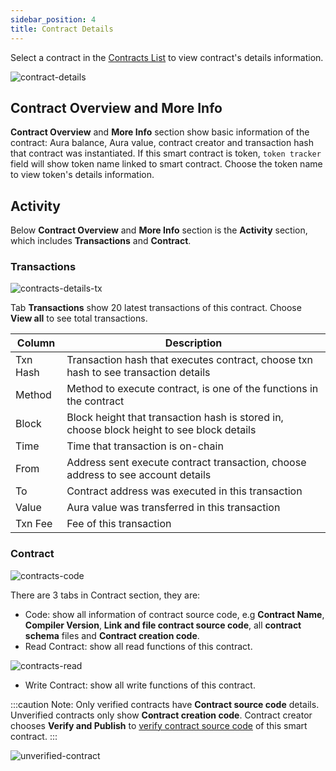```yaml
---
sidebar_position: 4
title: Contract Details
---
```


Select a contract in the [Contracts List](https://docs.aura.network/product/aurascan/smartcontract/contracts_list) to view contract's details information.

<div id="img-wrapper">
    <img src="/img/aurascan/Advanced_topic_contract_detail.png" alt="contract-details"/>
</div>

## Contract Overview and More Info

**Contract Overview** and **More Info** section show basic information of the contract: Aura balance, Aura value, contract creator and transaction hash that contract was instantiated. 
If this smart contract is token, `token tracker` field will show token name linked to smart contract. Choose the token name to view token's details information.

## Activity

Below **Contract Overview** and **More Info** section is the **Activity** section, which includes **Transactions** and **Contract**.

### Transactions 

<div id="img-wrapper">
    <img src="/img/aurascan/contract_details_txn.png" alt="contracts-details-tx"/>
</div>

Tab **Transactions** show 20 latest transactions of this contract. Choose **View all** to see total transactions.

| Column | Description |
| ------ | ------ |
| Txn Hash | Transaction hash that executes contract, choose txn hash to see transaction details |
| Method | Method to execute contract, is one of the functions in the contract |  
| Block | Block height that transaction hash is stored in, choose block height to see block details |
| Time | Time that transaction is on-chain |
| From | Address sent execute contract transaction, choose address to see account details |
| To | Contract address was executed in this transaction |
| Value | Aura value was transferred in this transaction |
| Txn Fee | Fee of this transaction |

### Contract

<div id="img-wrapper">
    <img src="/img/aurascan/Advanced_topic_verified_contract_code.png" alt="contracts-code"/>
</div>

There are 3 tabs in Contract section, they are:
- Code: show all information of contract source code, e.g **Contract Name**, **Compiler Version**, **Link and file contract source code**, all **contract schema** files and **Contract creation code**.
- Read Contract: show all read functions of this contract.

<div id="img-wrapper">
    <img src="/img/aurascan/Advanced_topic_verified_contract_read.png" alt="contracts-read"/>
</div>

- Write Contract: show all write functions of this contract.

:::caution Note:
Only verified contracts have **Contract source code** details. 
Unverified contracts only show **Contract creation code**. Contract creator chooses **Verify and Publish** to [verify contract source code](https://docs.aura.network/product/aurascan/smartcontract/verify_contract) of this smart contract.
:::

<div id="img-wrapper">
    <img src="/img/aurascan/Advanced_topic_verified_contract_write.png" alt="unverified-contract"/>
</div>
